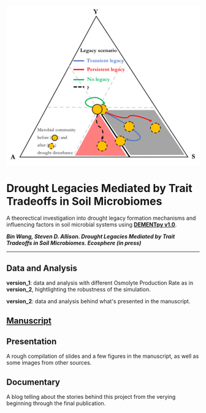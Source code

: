 ![Decomposition Scenarios](https://github.com/bioatmosphere/microbiome-drought-legacy/blob/master/presentation/source_materials/yas_figure_v2.svg)

# Drought Legacies Mediated by Trait Tradeoffs in Soil Microbiomes

A theorectical investigation into drought legacy formation mechanisms and influencing factors in soil microbial systems using [**DEMENTpy v1.0**](https://github.com/bioatmosphere/DEMENTpy/releases/tag/v1.0).


***Bin Wang, Steven D. Allison. Drought Legacies Mediated by Trait Tradeoffs in Soil Microbiomes. Ecosphere (in press)***

---

## Data and Analysis

**version_1**: data and analysis with different Osmolyte Production Rate as in **version_2**, hightlighting the robustness of the simulation.

**version_2**: data and analysis behind what's presented in the manuscript.


## [Manuscript](https://github.com/bioatmosphere/microbiome-drought-legacy/tree/master/writing)


## Presentation 

A rough compilation of slides and a few figures in the manuscript, as well as some images from other sources. 


## Documentary

A blog telling about the stories behind this project from the verying beginning through the final publication. 

